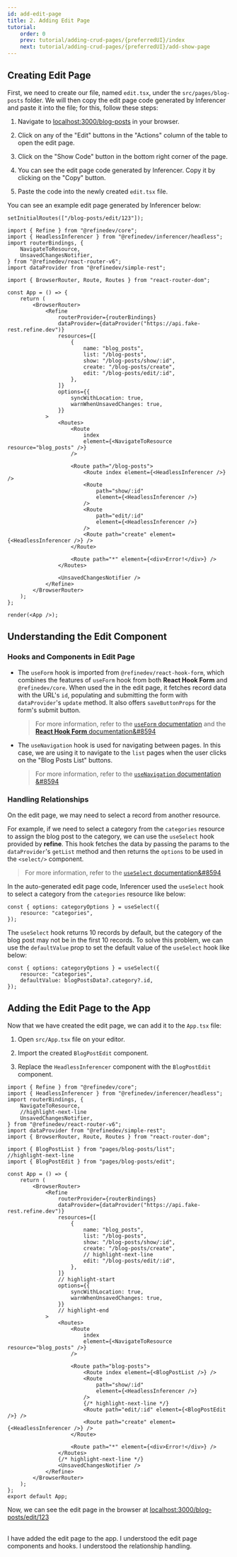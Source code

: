 ```yaml
---
id: add-edit-page
title: 2. Adding Edit Page
tutorial:
    order: 0
    prev: tutorial/adding-crud-pages/{preferredUI}/index
    next: tutorial/adding-crud-pages/{preferredUI}/add-show-page
---
```


## Creating Edit Page

First, we need to create our file, named `edit.tsx`, under the `src/pages/blog-posts` folder. We will then copy the edit page code generated by Inferencer and paste it into the file; for this, follow these steps:

1. Navigate to <a href="http://localhost:3000/blog-posts" rel="noopener noreferrer nofollow">localhost:3000/blog-posts</a> in your browser.

2. Click on any of the "Edit" buttons in the "Actions" column of the table to open the edit page.

3. Click on the "Show Code" button in the bottom right corner of the page.

4. You can see the edit page code generated by Inferencer. Copy it by clicking on the "Copy" button.

5. Paste the code into the newly created `edit.tsx` file.

You can see an example edit page generated by Inferencer below:

```tsx live previewOnly previewHeight=600px url=http://localhost:3000/blog-posts/edit/123
setInitialRoutes(["/blog-posts/edit/123"]);

import { Refine } from "@refinedev/core";
import { HeadlessInferencer } from "@refinedev/inferencer/headless";
import routerBindings, {
    NavigateToResource,
    UnsavedChangesNotifier,
} from "@refinedev/react-router-v6";
import dataProvider from "@refinedev/simple-rest";

import { BrowserRouter, Route, Routes } from "react-router-dom";

const App = () => {
    return (
        <BrowserRouter>
            <Refine
                routerProvider={routerBindings}
                dataProvider={dataProvider("https://api.fake-rest.refine.dev")}
                resources={[
                    {
                        name: "blog_posts",
                        list: "/blog-posts",
                        show: "/blog-posts/show/:id",
                        create: "/blog-posts/create",
                        edit: "/blog-posts/edit/:id",
                    },
                ]}
                options={{
                    syncWithLocation: true,
                    warnWhenUnsavedChanges: true,
                }}
            >
                <Routes>
                    <Route
                        index
                        element={<NavigateToResource resource="blog_posts" />}
                    />

                    <Route path="/blog-posts">
                        <Route index element={<HeadlessInferencer />} />
                        <Route
                            path="show/:id"
                            element={<HeadlessInferencer />}
                        />
                        <Route
                            path="edit/:id"
                            element={<HeadlessInferencer />}
                        />
                        <Route path="create" element={<HeadlessInferencer />} />
                    </Route>

                    <Route path="*" element={<div>Error!</div>} />
                </Routes>

                <UnsavedChangesNotifier />
            </Refine>
        </BrowserRouter>
    );
};

render(<App />);
```

## Understanding the Edit Component

### Hooks and Components in Edit Page

-   The `useForm` hook is imported from `@refinedev/react-hook-form`, which combines the features of `useForm` hook from both **React Hook Form** and `@refinedev/core`. When used the in the edit page, it fetches record data with the URL's `id`, populating and submitting the form with `dataProvider`'s `update` method. It also offers `saveButtonProps` for the form's submit button.

    > For more information, refer to the [`useForm` documentation](/docs/packages/documentation/react-hook-form/useForm/) and the [**React Hook Form** documentation&#8594](https://react-hook-form.com/)

-   The `useNavigation` hook is used for navigating between pages. In this case, we are using it to navigate to the `list` pages when the user clicks on the "Blog Posts List" buttons.

    > For more information, refer to the [`useNavigation` documentation &#8594](/docs/api-reference/core/hooks/navigation/useNavigation/)

### Handling Relationships

On the edit page, we may need to select a record from another resource.

For example, if we need to select a category from the `categories` resource to assign the blog post to the category, we can use the `useSelect` hook provided by **refine**. This hook fetches the data by passing the params to the `dataProvider`'s `getList` method and then returns the `options` to be used in the `<select/>` component.

> For more information, refer to the [`useSelect` documentation&#8594](/docs/api-reference/core/hooks/useSelect/)

In the auto-generated edit page code, Inferencer used the `useSelect` hook to select a category from the `categories` resource like below:

```tsx
const { options: categoryOptions } = useSelect({
    resource: "categories",
});
```

The `useSelect` hook returns 10 records by default, but the category of the blog post may not be in the first 10 records. To solve this problem, we can use the `defaultValue` prop to set the default value of the `useSelect` hook like below:

```tsx
const { options: categoryOptions } = useSelect({
    resource: "categories",
    defaultValue: blogPostsData?.category?.id,
});
```

## Adding the Edit Page to the App

Now that we have created the edit page, we can add it to the `App.tsx` file:

1. Open `src/App.tsx` file on your editor.

2. Import the created `BlogPostEdit` component.

3. Replace the `HeadlessInferencer` component with the `BlogPostEdit` component.

```tsx title="src/App.tsx"
import { Refine } from "@refinedev/core";
import { HeadlessInferencer } from "@refinedev/inferencer/headless";
import routerBindings, {
    NavigateToResource,
    //highlight-next-line
    UnsavedChangesNotifier,
} from "@refinedev/react-router-v6";
import dataProvider from "@refinedev/simple-rest";
import { BrowserRouter, Route, Routes } from "react-router-dom";

import { BlogPostList } from "pages/blog-posts/list";
//highlight-next-line
import { BlogPostEdit } from "pages/blog-posts/edit";

const App = () => {
    return (
        <BrowserRouter>
            <Refine
                routerProvider={routerBindings}
                dataProvider={dataProvider("https://api.fake-rest.refine.dev")}
                resources={[
                    {
                        name: "blog_posts",
                        list: "/blog-posts",
                        show: "/blog-posts/show/:id",
                        create: "/blog-posts/create",
                        // highlight-next-line
                        edit: "/blog-posts/edit/:id",
                    },
                ]}
                // highlight-start
                options={{
                    syncWithLocation: true,
                    warnWhenUnsavedChanges: true,
                }}
                // highlight-end
            >
                <Routes>
                    <Route
                        index
                        element={<NavigateToResource resource="blog_posts" />}
                    />

                    <Route path="blog-posts">
                        <Route index element={<BlogPostList />} />
                        <Route
                            path="show/:id"
                            element={<HeadlessInferencer />}
                        />
                        {/* highlight-next-line */}
                        <Route path="edit/:id" element={<BlogPostEdit />} />
                        <Route path="create" element={<HeadlessInferencer />} />
                    </Route>

                    <Route path="*" element={<div>Error!</div>} />
                </Routes>
                {/* highlight-next-line */}
                <UnsavedChangesNotifier />
            </Refine>
        </BrowserRouter>
    );
};
export default App;
```

Now, we can see the edit page in the browser at <a href="http://localhost:3000/blog-posts/edit/123" rel="noopener noreferrer nofollow">localhost:3000/blog-posts/edit/123</a>

<br/>

<Checklist>

<ChecklistItem id="add-edit-page-headless">
I have added the edit page to the app.
</ChecklistItem>
<ChecklistItem id="add-edit-page-headless-2">
I understood the edit page components and hooks.
</ChecklistItem>
<ChecklistItem id="add-edit-page-headless-3">
I understood the relationship handling.
</ChecklistItem>

</Checklist>
